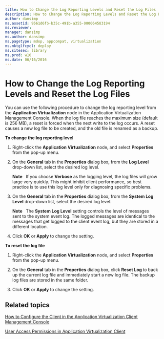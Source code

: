 ```yaml
---
title: How to Change the Log Reporting Levels and Reset the Log Files
description: How to Change the Log Reporting Levels and Reset the Log Files
author: dansimp
ms.assetid: 9561d6fb-b35c-491b-a355-000064583194
ms.reviewer: 
manager: dansimp
ms.author: dansimp
ms.pagetype: mdop, appcompat, virtualization
ms.mktglfcycl: deploy
ms.sitesec: library
ms.prod: w10
ms.date: 06/16/2016
---
```



# How to Change the Log Reporting Levels and Reset the Log Files


You can use the following procedure to change the log reporting level from the **Application Virtualization** node in the Application Virtualization Management Console. When the log file reaches the maximum size (default is 256 MB), a reset is forced when the next write to the log occurs. A reset causes a new log file to be created, and the old file is renamed as a backup.

**To change the log reporting level**

1.  Right-click the **Application Virtualization** node, and select **Properties** from the pop-up menu.

2.  On the **General** tab in the **Properties** dialog box, from the **Log Level** drop-down list, select the desired log level.

    **Note**  
    If you choose **Verbose** as the logging level, the log files will grow large very quickly. This might inhibit client performance, so best practice is to use this log level only for diagnosing specific problems.

     

3.  On the **General** tab in the **Properties** dialog box, from the **System Log Level** drop-down list, select the desired log level.

    **Note**  
    The **System Log Level** setting controls the level of messages sent to the system event log. The logged messages are identical to the messages that get logged to the client event log, but they are stored in a different location.

     

4.  Click **OK** or **Apply** to change the setting.

**To reset the log file**

1.  Right-click the **Application Virtualization** node, and select **Properties** from the pop-up menu.

2.  On the **General** tab in the **Properties** dialog box, click **Reset Log** to back up the current log file and immediately start a new log file. The backup log files are stored in the same folder.

3.  Click **OK** or **Apply** to change the setting.

## Related topics


[How to Configure the Client in the Application Virtualization Client Management Console](how-to-configure-the-client-in-the-application-virtualization-client-management-console.md)

[User Access Permissions in Application Virtualization Client](user-access-permissions-in-application-virtualization-client.md)

 

 





